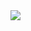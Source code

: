 <a href="https://visitcount.itsvg.in">
  <img src="https://visitcount.itsvg.in/api?id=iPascal619&label=Profile%20Views&color=0&pretty=false" />
</a>
